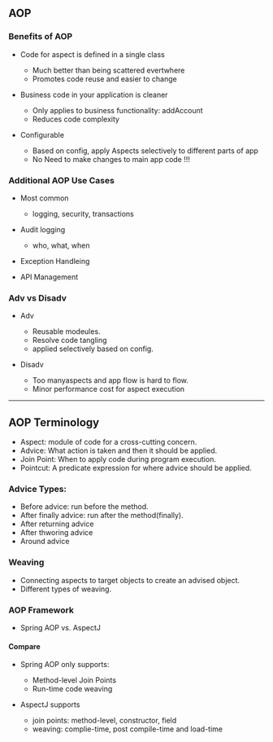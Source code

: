 ## AOP
### Benefits of AOP
- Code for aspect is defined in a single class
    - Much better than being scattered evertwhere
    - Promotes code reuse and easier to change

- Business code in your application is cleaner
    - Only applies to business functionality: addAccount
    - Reduces code complexity

- Configurable
  - Based on config, apply Aspects selectively to different parts of app
  - No Need to make changes to main app code !!!


### Additional AOP Use Cases
- Most common
  - logging, security, transactions

- Audit logging
  - who, what, when

- Exception Handleing
- API Management


### Adv vs Disadv
- Adv 
  - Reusable modeules.
  - Resolve code tangling
  - applied selectively based on config.

- Disadv
  - Too manyaspects and app flow is hard to flow.
  - Minor performance cost for aspect execution


----
## AOP Terminology
- Aspect: module of code for a cross-cutting concern.
- Advice: What action is taken and then it should be applied.
- Join Point: When to apply code during program execution.
- Pointcut: A predicate expression for where advice should be applied.

### Advice Types:
-  Before advice: run before the method.
-  After finally advice: run after the method(finally).
-  After returning advice
-  After thworing advice
-  Around advice

### Weaving
- Connecting aspects to target objects to create an advised object.
- Different types of weaving.


### AOP Framework
- Spring AOP vs. AspectJ

#### Compare
- Spring AOP only supports:
  - Method-level Join Points
  - Run-time code weaving

- AspectJ supports
  - join points: method-level, constructor, field
  - weaving: complie-time, post compile-time and load-time